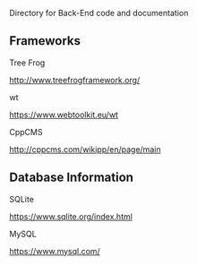 Directory for Back-End code and documentation

Frameworks
----------

Tree Frog

http://www.treefrogframework.org/


wt

https://www.webtoolkit.eu/wt

CppCMS

http://cppcms.com/wikipp/en/page/main

Database Information
--------------------

SQLite

https://www.sqlite.org/index.html

MySQL

https://www.mysql.com/

